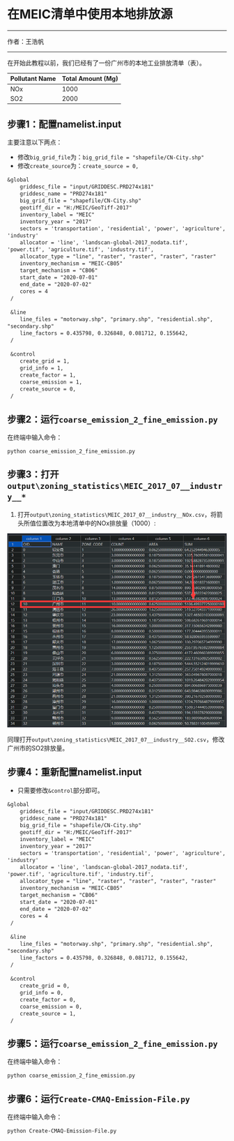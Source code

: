 # 在MEIC清单中使用本地排放源

--------------------

作者：王浩帆

--------------------


在开始此教程以前，我们已经有了一份广州市的本地工业排放清单（表）。

| Pollutant Name | Total Amount (Mg) |
| -------------- | ----------------- |
| NOx            | 1000              |
| SO2            | 2000              |


## 步骤1：配置namelist.input

主要注意以下两点：

* 修改`big_grid_file`为：`big_grid_file = "shapefile/CN-City.shp"`
* 修改`create_source`为：`create_source = 0,`

```
&global
    griddesc_file = "input/GRIDDESC.PRD274x181"
    griddesc_name = "PRD274x181"
    big_grid_file = "shapefile/CN-City.shp"
    geotiff_dir = "H:/MEIC/GeoTiff-2017"
    inventory_label = "MEIC"
    inventory_year = "2017"
    sectors = 'transportation', 'residential', 'power', 'agriculture', 'industry'
    allocator = 'line', 'landscan-global-2017_nodata.tif', 'power.tif', 'agriculture.tif', 'industry.tif',
    allocator_type = "line", "raster", "raster", "raster", "raster"
    inventory_mechanism = "MEIC-CB05"
    target_mechanism = "CB06"
    start_date = "2020-07-01"
    end_date = "2020-07-02"
    cores = 4
 /

 &line
    line_files = "motorway.shp", "primary.shp", "residential.shp", "secondary.shp"
    line_factors = 0.435798, 0.326848, 0.081712, 0.155642,
 /

 &control
    create_grid = 1,
    grid_info = 1,
    create_factor = 1,
    coarse_emission = 1,
    create_source = 0,
 /
 ```

 ## 步骤2：运行`coarse_emission_2_fine_emission.py`

 在终端中输入命令：

 ```shell
python coarse_emission_2_fine_emission.py
 ```

## 步骤3：打开`output\zoning_statistics\MEIC_2017_07__industry__*`

1. 打开`output\zoning_statistics\MEIC_2017_07__industry__NOx.csv`，将箭头所值位置改为本地清单中的NOx排放量（1000）:

![修改区域统计结果-NOx](zonalst_nox.png)


同理打开`output\zoning_statistics\MEIC_2017_07__industry__SO2.csv`，修改广州市的SO2排放量。

## 步骤4：重新配置namelist.input

* 只需要修改`&control`部分即可。

```
&global
    griddesc_file = "input/GRIDDESC.PRD274x181"
    griddesc_name = "PRD274x181"
    big_grid_file = "shapefile/CN-City.shp"
    geotiff_dir = "H:/MEIC/GeoTiff-2017"
    inventory_label = "MEIC"
    inventory_year = "2017"
    sectors = 'transportation', 'residential', 'power', 'agriculture', 'industry'
    allocator = 'line', 'landscan-global-2017_nodata.tif', 'power.tif', 'agriculture.tif', 'industry.tif',
    allocator_type = "line", "raster", "raster", "raster", "raster"
    inventory_mechanism = "MEIC-CB05"
    target_mechanism = "CB06"
    start_date = "2020-07-01"
    end_date = "2020-07-02"
    cores = 4
 /

 &line
    line_files = "motorway.shp", "primary.shp", "residential.shp", "secondary.shp"
    line_factors = 0.435798, 0.326848, 0.081712, 0.155642,
 /

 &control
    create_grid = 0,
    grid_info = 0,
    create_factor = 0,
    coarse_emission = 0,
    create_source = 1,
 /
 ```

 ## 步骤5：运行`coarse_emission_2_fine_emission.py`

 在终端中输入命令：

 ```shell
python coarse_emission_2_fine_emission.py
 ```

 ## 步骤6：运行`Create-CMAQ-Emission-File.py`

  在终端中输入命令：

 ```shell
python Create-CMAQ-Emission-File.py
 ```